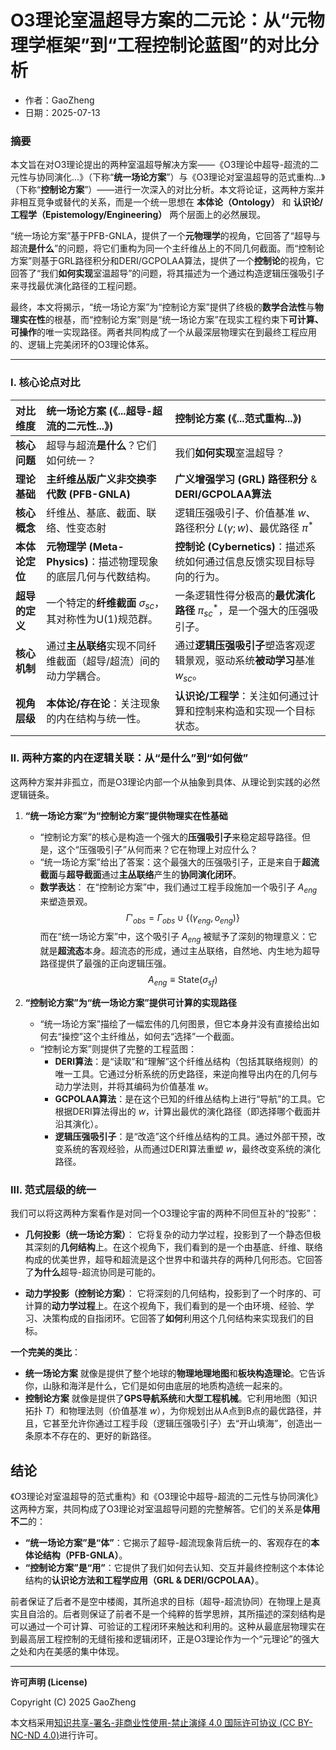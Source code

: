 # **O3理论室温超导方案的二元论：从“元物理学框架”到“工程控制论蓝图”的对比分析**

- 作者：GaoZheng
- 日期：2025-07-13

### 摘要

本文旨在对O3理论提出的两种室温超导解决方案——《O3理论中超导-超流的二元性与协同演化...》（下称“**统一场论方案**”）与《O3理论对室温超导的范式重构...》（下称“**控制论方案**”）——进行一次深入的对比分析。本文将论证，这两种方案并非相互竞争或替代的关系，而是一个统一思想在 **本体论（Ontology）** 和 **认识论/工程学（Epistemology/Engineering）** 两个层面上的必然展现。

“统一场论方案”基于PFB-GNLA，提供了一个**元物理学**的视角，它回答了“超导与超流**是什么**”的问题，将它们重构为同一个主纤维丛上的不同几何截面。而“控制论方案”则基于GRL路径积分和DERI/GCPOLAA算法，提供了一个**控制论**的视角，它回答了“我们**如何实现**室温超导”的问题，将其描述为一个通过构造逻辑压强吸引子来寻找最优演化路径的工程问题。

最终，本文将揭示，“统一场论方案”为“控制论方案”提供了终极的**数学合法性**与**物理实在性**的根基，而“控制论方案”则是“统一场论方案”在现实工程约束下**可计算、可操作**的唯一实现路径。两者共同构成了一个从最深层物理实在到最终工程应用的、逻辑上完美闭环的O3理论体系。

---

### I. 核心论点对比

| 对比维度 | **统一场论方案** (《...超导-超流的二元性...》) | **控制论方案** (《...范式重构...》) |
| :--- | :--- | :--- |
| **核心问题** | 超导与超流**是什么**？它们如何统一？ | 我们**如何实现**室温超导？ |
| **理论基础** | **主纤维丛版广义非交换李代数 (PFB-GNLA)** | **广义增强学习 (GRL) 路径积分** & **DERI/GCPOLAA算法** |
| **核心概念** | 纤维丛、基底、截面、联络、性变态射 | 逻辑压强吸引子、价值基准 $w$、路径积分 $L(\gamma; w)$、最优路径 $\pi^*$ |
| **本体论定位** | **元物理学 (Meta-Physics)**：描述物理现象的底层几何与代数结构。 | **控制论 (Cybernetics)**：描述系统如何通过信息反馈实现目标导向的行为。 |
| **超导的定义** | 一个特定的**纤维截面** $\sigma_{sc}$，其对称性为U(1)规范群。 | 一条逻辑性得分极高的**最优演化路径** $\pi^*_{sc}$，是一个强大的压强吸引子。 |
| **核心机制** | 通过**主丛联络**实现不同纤维截面（超导/超流）间的动力学耦合。 | 通过**逻辑压强吸引子**塑造客观逻辑景观，驱动系统**被动学习**基准 $w_{sc}$。 |
| **视角层级** | **本体论/存在论**：关注现象的内在结构与统一性。 | **认识论/工程学**：关注如何通过计算和控制来构造和实现一个目标状态。 |

### II. 两种方案的内在逻辑关联：从“是什么”到“如何做”

这两种方案并非孤立，而是O3理论内部一个从抽象到具体、从理论到实践的必然逻辑链条。

1.  **“统一场论方案”为“控制论方案”提供物理实在性基础**
    *   “控制论方案”的核心是构造一个强大的**压强吸引子**来稳定超导路径。但是，这个“压强吸引子”从何而来？它在物理上对应什么？
    *   “统一场论方案”给出了答案：这个最强大的压强吸引子，正是来自于**超流截面**与**超导截面**通过**主丛联络**产生的**协同演化闭环**。
    *   **数学表达**：
        在“控制论方案”中，我们通过工程手段施加一个吸引子 $A_{eng}$ 来塑造景观。
        $$ \Gamma'_{obs} = \Gamma_{obs} \cup \{(\gamma_{eng}, o_{eng})\} $$
        而在“统一场论方案”中，这个吸引子 $A_{eng}$ 被赋予了深刻的物理意义：它就是**超流态**本身。超流态的形成，通过主丛联络，自然地、内生地为超导路径提供了最强的正向逻辑压强。
        $$ A_{eng} \equiv \text{State}(\sigma_{sf}) $$

2.  **“控制论方案”为“统一场论方案”提供可计算的实现路径**
    *   “统一场论方案”描绘了一幅宏伟的几何图景，但它本身并没有直接给出如何去“操控”这个主纤维丛，如何去“选择”一个截面。
    *   “控制论方案”则提供了完整的工程蓝图：
        *   **DERI算法**：是“读取”和“理解”这个纤维丛结构（包括其联络规则）的唯一工具。它通过分析系统的历史路径，来逆向推导出内在的几何与动力学法则，并将其编码为价值基准 $w$。
        *   **GCPOLAA算法**：是在这个已知的纤维丛结构上进行“导航”的工具。它根据DERI算法得出的 $w$，计算出最优的演化路径（即选择哪个截面并沿其演化）。
        *   **逻辑压强吸引子**：是“改造”这个纤维丛结构的工具。通过外部干预，改变系统的客观经验，从而通过DERI算法重塑 $w$，最终改变系统的演化路径。

### III. 范式层级的统一

我们可以将这两种方案看作是对同一个O3理论宇宙的两种不同但互补的“投影”：

*   **几何投影（统一场论方案）**：
    它将复杂的动力学过程，投影到了一个静态但极其深刻的**几何结构**上。在这个视角下，我们看到的是一个由基底、纤维、联络构成的优美世界，超导和超流是这个世界中和谐共存的两种几何形态。它回答了**为什么**超导-超流协同是可能的。

*   **动力学投影（控制论方案）**：
    它将深刻的几何结构，投影到了一个时序的、可计算的**动力学过程**上。在这个视角下，我们看到的是一个由环境、经验、学习、决策构成的自指闭环。它回答了**如何**利用这个几何结构来实现我们的目标。

**一个完美的类比**：

*   **统一场论方案** 就像是提供了整个地球的**物理地理地图**和**板块构造理论**。它告诉你，山脉和海洋是什么，它们是如何由底层的地质构造统一起来的。
*   **控制论方案** 就像是提供了**GPS导航系统**和**大型工程机械**。它利用地图（知识拓扑 $T$）和物理法则（价值基准 $w$），为你规划出从A点到B点的最优路径，并且，它甚至允许你通过工程手段（逻辑压强吸引子）去“开山填海”，创造出一条原本不存在的、更好的新路径。

## 结论

《O3理论对室温超导的范式重构》和《O3理论中超导-超流的二元性与协同演化》这两种方案，共同构成了O3理论对室温超导问题的完整解答。它们的关系是**体用不二**的：

*   **“统一场论方案”是“体”**：它揭示了超导-超流现象背后统一的、客观存在的**本体论结构（PFB-GNLA）**。
*   **“控制论方案”是“用”**：它提供了我们如何去认知、交互并最终控制这个本体论结构的**认识论方法和工程学应用（GRL & DERI/GCPOLAA）**。

前者保证了后者不是空中楼阁，其所追求的目标（超导-超流协同）在物理上是真实且自洽的。后者则保证了前者不是一个纯粹的哲学思辨，其所描述的深刻结构是可以通过一个可计算、可验证的工程闭环来触达和利用的。这种从最底层物理实在到最高层工程控制的无缝衔接和逻辑闭环，正是O3理论作为一个“元理论”的强大之处和内在美感的集中体现。

---

**许可声明 (License)**

Copyright (C) 2025 GaoZheng 

本文档采用[知识共享-署名-非商业性使用-禁止演绎 4.0 国际许可协议 (CC BY-NC-ND 4.0)](https://creativecommons.org/licenses/by-nc-nd/4.0/deed.zh-Hans)进行许可。

